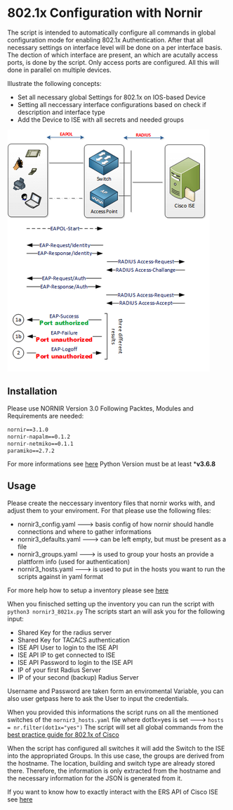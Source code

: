 # 802.1x Configuration with Nornir

The script is intended to automatically configure all commands in global configuration mode for enabling 802.1x Authentication.
After that all necessary settings on interface level will be done on a per interface basis.
The dection of which interface are present, an which are acutally access ports, is done by the script.
Only access ports are configured.
All this will done in parallel on multiple devices.

Illustrate the following concepts:
- Set all necessary global Settings for 802.1x on IOS-based Device
- Setting all neccessary interface configurations based on check if description and interface type
- Add the Device to ISE with all secrets and needed groups

![diagram](./802.1x-diagram.png)

## Installation
Please use NORNIR Version 3.0
Following Packtes, Modules and Requirements are needed:
    
    nornir==3.1.0
    nornir-napalm==0.1.2
    nornir-netmiko==0.1.1
    paramiko==2.7.2
   
For more informations see [here](https://github.com/nornir-automation/nornir)
Python Version must be at least ***v3.6.8**

## Usage
Please create the neccessary inventory files that nornir works with, and adjust them to your enviroment.
For that please use the following files:

* nornir3_config.yaml     ---> basis config of how nornir should handle connections and where to gather informations
* nornir3_defaults.yaml   ---> can be left empty, but must be present as a file
* nornir3_groups.yaml     ---> is used to group your hosts an provide a plattform info (used for authentication)
* nornir3_hosts.yaml      ---> is used to put in the hosts you want to run the scripts against in yaml format
    
For more help how to setup a inventory please see [here](https://nornir.readthedocs.io/en/latest/tutorial/inventory.html)

When you finisched setting up the inventory you can run the script with ```python3 nornir3_8021x.py```
The scripts start an will ask you for the following input:
    
* Shared Key for the radius server
* Shared Key for TACACS authentication
* ISE API User to login to the ISE API
* ISE API IP to get connected to ISE
* ISE API Password to login to the ISE API
* IP of your first Radius Server
* IP of your second (backup) Radius Server

Username and Password are taken form an enviromental Variable, you can also user getpass here to ask the User to input the credentials.

When you provided this informations the script runs on all the mentioned switches of the ```nornir3_hosts.yaml``` file where dot1x=yes is set ---> `hosts = nr.filter(dot1x="yes")`
The script will set all global commands from the [best practice guide for 802.1x of Cisco](https://www.cisco.com/c/en/us/td/docs/ios-xml/ios/sec_usr_8021x/configuration/xe-3se/3850/sec-user-8021x-xe-3se-3850-book/config-ieee-802x-pba.html#GUID-430BBBAE-CB5D-46F9-80B2-6DF8A5497922)

When the script has configured all switches it will add the Switch to the ISE into the appropriated Groups.
In this use case, the groups are derived from the hostname. The location, building and switch type are already stored there. Therefore, the information is only extracted from the hostname and the necessary information for the JSON is generated from it.

If you want to know how to exactly interact with the ERS API of Cisco ISE see [here](https://developer.cisco.com/docs/identity-services-engine/3.0/#!setting-up/cisco-ise)